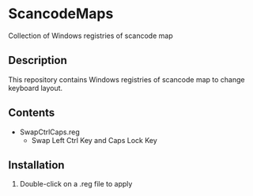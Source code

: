 # ScancodeMaps

Collection of Windows registries of scancode map

## Description

This repository contains Windows registries of scancode map to change keyboard layout.

## Contents

- SwapCtrlCaps.reg
  - Swap Left Ctrl Key and Caps Lock Key

## Installation

1. Double-click on a .reg file to apply
